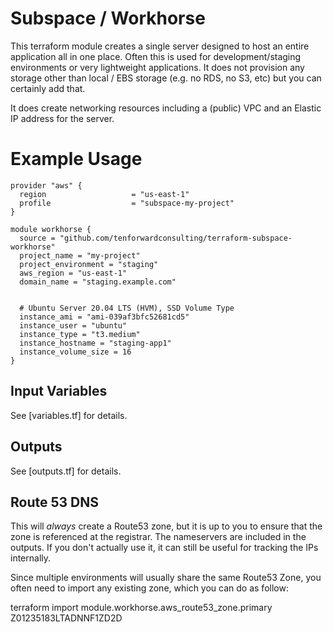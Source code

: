 # Subspace / Workhorse

This terraform module creates a single server designed to host an entire application all in one place.  Often this is used for development/staging environments or very lightweight applications. It does not provision any storage other than local / EBS storage (e.g. no RDS, no S3, etc) but you can certainly add that.

It does create networking resources including a (public) VPC and an Elastic IP address for the server.

# Example Usage

    provider "aws" {
      region                   = "us-east-1"
      profile                  = "subspace-my-project"
    }

    module workhorse {
      source = "github.com/tenforwardconsulting/terraform-subspace-workhorse"
      project_name = "my-project"
      project_environment = "staging"
      aws_region = "us-east-1"
      domain_name = "staging.example.com"


      # Ubuntu Server 20.04 LTS (HVM), SSD Volume Type
      instance_ami = "ami-039af3bfc52681cd5"
      instance_user = "ubuntu"
      instance_type = "t3.medium"
      instance_hostname = "staging-app1"
      instance_volume_size = 16
    }

## Input Variables

See [variables.tf] for details.

## Outputs

See [outputs.tf] for details.

## Route 53 DNS

This will *always* create a Route53 zone, but it is up to you to ensure that the zone is referenced at the registrar.  The nameservers are included in the outputs.  If you don't actually use it, it can still be useful for tracking the IPs internally.

Since multiple environments will usually share the same Route53 Zone, you often need to import any existing zone, which you can do as follow:

  terraform import module.workhorse.aws_route53_zone.primary Z01235183LTADNNF1ZD2D
